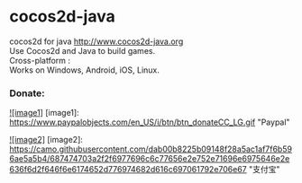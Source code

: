 cocos2d-java
============

cocos2d for java http://www.cocos2d-java.org<br />
Use Cocos2d and Java to build games.<br />
Cross-platform :<br />
Works on Windows, Android, iOS, Linux.<br />
### Donate:<br />
[![image1]](https://www.paypal.com/cgi-bin/webscr?cmd=_donations&business=yk%2elord%40gmail%2ecom&lc=US&item_name=Cocos2d%2djava&no_note=0&currency_code=USD&bn=PP%2dDonationsBF%3abtn_donateCC_LG%2egif%3aNonHostedGuest)
[image1]: https://www.paypalobjects.com/en_US/i/btn/btn_donateCC_LG.gif "Paypal"

[![image2]](http://me.alipay.com/cocos2djava/)
[image2]: https://camo.githubusercontent.com/dab00b8225b09148f28a5ac1af7f6b596ae5a5b4/687474703a2f2f6977696c6c77656e2e752e71696e6975646e2e636f6d2f646f6e6174652d776974682d616c697061792e706e67 "支付宝"
